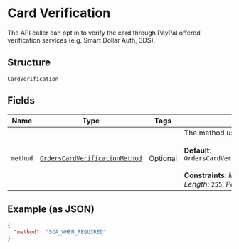 
# Card Verification

The API caller can opt in to verify the card through PayPal offered verification services (e.g. Smart Dollar Auth, 3DS).

## Structure

`CardVerification`

## Fields

| Name | Type | Tags | Description |
|  --- | --- | --- | --- |
| `method` | [`OrdersCardVerificationMethod`](../../doc/models/orders-card-verification-method.md) | Optional | The method used for card verification.<br><br>**Default**: `OrdersCardVerificationMethod::SCA_WHEN_REQUIRED`<br><br>**Constraints**: *Minimum Length*: `1`, *Maximum Length*: `255`, *Pattern*: `^[0-9A-Z_]+$` |

## Example (as JSON)

```json
{
  "method": "SCA_WHEN_REQUIRED"
}
```

